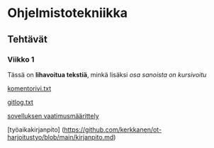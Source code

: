 # Ohjelmistotekniikka

## Tehtävät

### Viikko 1

Tässä on **lihavoitua tekstiä**, minkä lisäksi *osa sanoista on kursivoitu*

[komentorivi.txt](https://github.com/kerkkanen/ot-harjoitustyo/blob/main/laskarit/viikko1/komentorivi.txt)

[gitlog.txt](https://github.com/kerkkanen/ot-harjoitustyo/blob/main/laskarit/viikko1/gitlog.txt)

[sovelluksen vaatimusmäärittely](https://github.com/kerkkanen/ot-harjoitustyo/blob/main/dokumentaatio/vaatimusmaarittely.md)

[työaikakirjanpito] (https://github.com/kerkkanen/ot-harjoitustyo/blob/main/kirjanpito.md)
